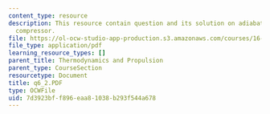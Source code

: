 ```yaml
---
content_type: resource
description: This resource contain question and its solution on adiabatic steady flow
  compressor.
file: https://ol-ocw-studio-app-production.s3.amazonaws.com/courses/16-01-unified-engineering-i-ii-iii-iv-fall-2005-spring-2006/7d3923bff896eaa81038b293f544a678_q6_2.PDF
file_type: application/pdf
learning_resource_types: []
parent_title: Thermodynamics and Propulsion
parent_type: CourseSection
resourcetype: Document
title: q6_2.PDF
type: OCWFile
uid: 7d3923bf-f896-eaa8-1038-b293f544a678
---
```

